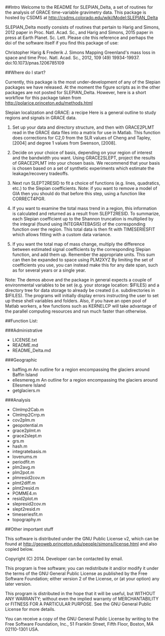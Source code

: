 ##Intro
Welcome to the README for SLEPIAN_Delta, a set of routines for the
analysis of GRACE time-variable gravimetry data.
This package is hosted by CSDMS at
http://csdms.colorado.edu/wiki/Model:SLEPIAN_Delta

SLEPIAN_Delta mostly consists of routines that pertain to Harig and 
Simons, 2012 paper in Proc. Natl. Acad. Sc., and Harig and Simons, 2015 paper
in press at Earth Planet. Sc. Lett. Please cite this reference and
perhaps the doi of the software itself if you find this package of
use:

Christopher Harig & Frederik J. Simons
Mapping Greenland's mass loss in space and time
Proc. Natl. Acad. Sc., 2012, 109 (49) 19934-19937.
doi:10.1073/pnas.1206785109 


##Where do I start?

Currently, this package is the most under-development of any of the
Slepian packages we have released.  At the moment the figure scripts
as in the other packages are not posted for SLEPIAN_Delta.  However,
here is a short workflow for this package taken from 
http://polarice.princeton.edu/methods.html

Slepian localization and GRACE: a recipe 
Here is a general outline to study regions and signals in GRACE data.

1. Set up your data and directory structure, and then with GRACE2PLMT 
read in the GRACE data files into a matrix for use in Matlab. This 
function does corrections for C2,0 from the SLR values of Cheng and 
Tapley, [2004] and degree 1 values from Swenson, [2008].

2. Decide on your choice of basis, depending on your region of interest 
and the bandwidth you want. Using GRACE2SLEPT, project the results of 
GRACE2PLMT into your chosen basis. We recommend that your basis is 
chosen based on a set of synthetic experiments which estimate the 
leakage/recovery tradeoffs.

3. Next run SLEPT2RESID to fit a choice of functions (e.g. lines, 
quadratics, etc.) to the Slepian coefficients. Note: if you want to 
remove a model of GIA then you should do that before this step, using 
a function like CORRECT4PGR.

4. If you want to examine the total mass trend in a region, this 
information is calculated and returned as a result from SLEPT2RESID. 
To summarize, each Slepian coefficient up to the Shannon truncation is 
multiplied by the integral (found using INTEGRATEBASIS) of the corresponding 
function over the region. This total data is then fit with TIMESERIESFIT 
which allows fitting with a custom data variance.

5. If you want the total map of mass change, multiply the difference 
between estimated signal coefficients by the corresponding Slepian 
function, and add them up. Remember the appropriate units. This sum can 
then be expanded to space using PLM2XYZ By limiting the set of coefficients 
you use, you can instead make this for any date span, such as for several 
years or a single year.



Note: The demos above and the package in general expects a couple of
environmental variables to be set (e.g. your storage location:
$IFILES) and a directory tree for data storage to already be created
(i.e. subdirectories in $IFILES). The programs will initially display
errors instructing the user to set up these shell variables and
folders. Also, if you have an open pool of Matlab workers, a few
functions such as KERNELCP will take advantage of the parallel
computing resources and run much faster than otherwise.




##Function List:

###Administrative
 - LICENSE.txt
 - README.md
 - README_Delta.md

###Geographic
 - baffing.m  An outline for a region encompassing the glaciers around Baffin Island
 - ellesmereg.m  An outline for a region encompassing the glaciers around Ellesmere Island
 - getglaciers.m

###Analysis
 - Clmlmp2Cab.m
 - Clmlmp2Crrp.m
 - cov2plm.m
 - geopotential.m
 - grace2plmt.m
 - grace2slept.m
 - grs.m
 - hash.m
 - integratebasis.m
 - lovenums.m
 - periodfit.m
 - plm2avg.m
 - plm2pot.m
 - plmresid2cov.m
 - plmt2diff.m
 - plmt2resid.m
 - POMME4.m
 - resid2plot.m
 - slepresid2cov.m
 - slept2resid.m
 - timeseriesfit.m
 - topography.m







##Other important stuff

This software is distributed under the GNU Public License v2, which can be
found at http://geoweb.princeton.edu/people/simons/license.html  and also
copied below.

Copyright (C) 2014. Developer can be contacted by email. 

This program is free software; you can redistribute it and/or modify it
under the terms of the GNU General Public License as published by the Free
Software Foundation; either version 2 of the License, or (at your option) any
later version. 

This program is distributed in the hope that it will be useful, but
WITHOUT ANY WARRANTY; without even the implied warranty of MERCHANTABILITY or
FITNESS FOR A PARTICULAR PURPOSE. See the GNU General Public License for more
details. 

You can receive a copy of the GNU General Public License by writing to the
Free Software Foundation, Inc., 51 Franklin Street, Fifth Floor, Boston, MA
02110-1301 USA. 
